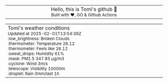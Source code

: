 
<div align="center">
<table>
<tbody>
<td align="center">
<img width="2000" height="0"><br>
Hello, this is Tomi's github 👋<br>
<sup>Built with ❤️, GO & Github Actions</sup><br>
<img width="2000" height="0">
</td>
</tbody>
</table>
</div>
<table>
<tbody>
<td align="left">
<img width="2000" height="0"><br>
Tomi's weather conditions<br>
<sup>Updated at 2025-02-01T13:54:39Z</sup><br>
<sup>:low_brightness: Broken Clouds</sup><br>
<sup>:thermometer: Temperature 26.12 </sup><br>
<sup>:thermometer: Feels like 26.12</sup><br>
<sup>:sweat_drops: Humidity 61%</sup><br>
<sup>:mask: PM2.5 347.85 μg/m3</sup><br>
<sup>:cyclone: Wind 3m/s </sup><br>
<sup>:telescope: Visibility 10000m </sup><br>
<sup>:droplet: Rain 0mm/last 1h </sup><br>
<img width="2000" height="0">
</td>
<td align="left">
<img width="2000" height="0"><br>
<br>
<img width="2000" height="0">
</td>
</tbody>
</table>
</div>
    